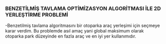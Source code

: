 ### BENZETİLMİŞ TAVLAMA  OPTİMİZASYON ALGORİTMASI İLE 2D YERLEŞTİRME  PROBLEMİ


-Benzetilmiş tavlama algoritmasını bir otoparka araç yerleşimi için seçmeye karar verdim. Bu problemde asıl amaç yani global maksimum olarak otoparka park düzeyinde en fazla araç ve en iyi yer kullanımıdır.
